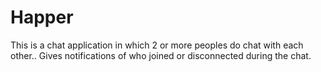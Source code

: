 # Happer

This is a chat application in which 2 or more peoples do chat with each other..
Gives notifications of who joined or disconnected during the chat.
